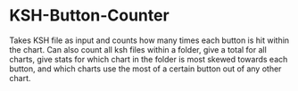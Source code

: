 # KSH-Button-Counter
Takes KSH file as input and counts how many times each button is hit within the chart. 
Can also count all ksh files within a folder,
give a total for all charts, 
give stats for which chart in the folder is most skewed towards each button,
and which charts use the most of a certain button out of any other chart.
